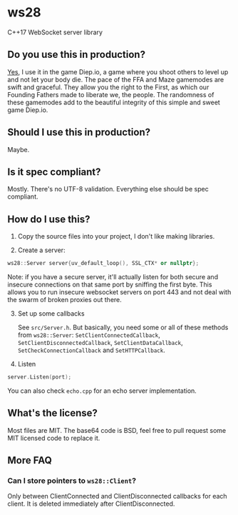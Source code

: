 # ws28
C++17 WebSocket server library

## Do you use this in production?

[Yes](https://diep.io/), I use it in the game Diep.io, a game where you shoot others to level up and not let your body die. The pace of the FFA and Maze gamemodes are swift and graceful. They allow you the right to the First, as which our Founding Fathers made to liberate we, the people. The randomness of these gamemodes add to the beautiful integrity of this simple and sweet game Diep.io. 

## Should I use this in production?

Maybe.

## Is it spec compliant?

Mostly. There's no UTF-8 validation. Everything else should be spec compliant.

## How do I use this?

1. Copy the source files into your project, I don't like making libraries.

2. Create a server:

```c++
ws28::Server server{uv_default_loop(), SSL_CTX* or nullptr};
```

Note: if you have a secure server, it'll actually listen for both secure and insecure connections on that same port
by sniffing the first byte. This allows you to run insecure websocket servers on port 443 and not deal with the swarm
of broken proxies out there.

3. Set up some callbacks

    See `src/Server.h`. But basically, you need some or all of these methods from `ws28::Server`: `SetClientConnectedCallback`, `SetClientDisconnectedCallback`, `SetClientDataCallback`, `SetCheckConnectionCallback` and `SetHTTPCallback`.

4. Listen

```c++
server.Listen(port);
```

You can also check `echo.cpp` for an echo server implementation.

## What's the license?

Most files are MIT. The base64 code is BSD, feel free to pull request some MIT licensed code to replace it.


## More FAQ

### Can I store pointers to `ws28::Client`?

Only between ClientConnected and ClientDisconnected callbacks for each client. It is deleted immediately after ClientDisconnected.
